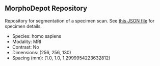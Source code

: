 
## MorphoDepot Repository
Repository for segmentation of a specimen scan.  See [this JSON file](MorphoDepotAccession.json) for specimen details.
* Species: homo sapiens
* Modality: MRI
* Contrast: No
* Dimensions: (256, 256, 130)
* Spacing (mm): (1.0, 1.0, 1.2999954223632812)
        